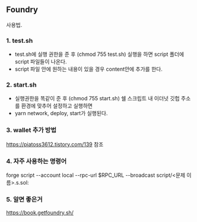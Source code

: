 ## Foundry


사용법.

### 1. test.sh
- test.sh에 실행 권한을 준 후 (chmod 755 test.sh) 실행을 하면 script 폴더에 script 파일들이 나온다.
- script 파일 안에 원하는 내용이 있을 경우 content안에 추가를 한다.

### 2. start.sh 
- 실행권한을 똑같이 준 후 (chmod 755 start.sh) 쉘 스크립트 내 이더넛 깃헙 주소를 환경에 맞추어 설정하고 실행하면 
- yarn network, deploy, start가 실행된다.

### 3. wallet 추가 방법
https://piatoss3612.tistory.com/139 
참조

### 4. 자주 사용하는 명령어
forge script --account local --rpc-url $RPC_URL --broadcast script/<문제 이름>.s.sol:<contract name>

### 5. 알면 좋은거
https://book.getfoundry.sh/
